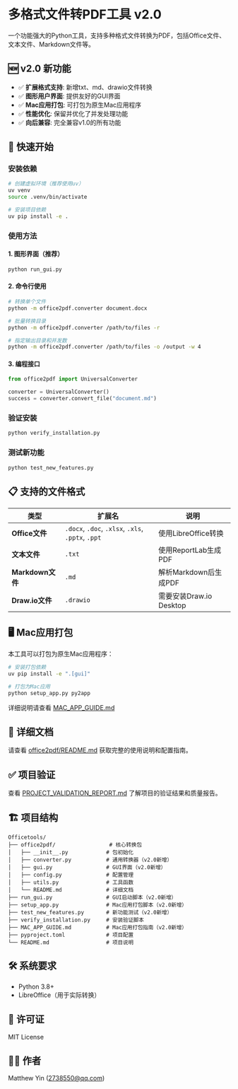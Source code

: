 # 多格式文件转PDF工具 v2.0

一个功能强大的Python工具，支持多种格式文件转换为PDF，包括Office文件、文本文件、Markdown文件等。

## 🆕 v2.0 新功能

- ✅ **扩展格式支持**: 新增txt、md、drawio文件转换
- ✅ **图形用户界面**: 提供友好的GUI界面
- ✅ **Mac应用打包**: 可打包为原生Mac应用程序
- ✅ **性能优化**: 保留并优化了并发处理功能
- ✅ **向后兼容**: 完全兼容v1.0的所有功能

## 🚀 快速开始

### 安装依赖

```bash
# 创建虚拟环境（推荐使用uv）
uv venv
source .venv/bin/activate

# 安装项目依赖
uv pip install -e .
```

### 使用方法

#### 1. 图形界面（推荐）
```bash
python run_gui.py
```

#### 2. 命令行使用
```bash
# 转换单个文件
python -m office2pdf.converter document.docx

# 批量转换目录
python -m office2pdf.converter /path/to/files -r

# 指定输出目录和并发数
python -m office2pdf.converter /path/to/files -o /output -w 4
```

#### 3. 编程接口
```python
from office2pdf import UniversalConverter

converter = UniversalConverter()
success = converter.convert_file("document.md")
```

### 验证安装

```bash
python verify_installation.py
```

### 测试新功能

```bash
python test_new_features.py
```

## 📋 支持的文件格式

| 类型 | 扩展名 | 说明 |
|------|--------|------|
| **Office文件** | `.docx`, `.doc`, `.xlsx`, `.xls`, `.pptx`, `.ppt` | 使用LibreOffice转换 |
| **文本文件** | `.txt` | 使用ReportLab生成PDF |
| **Markdown文件** | `.md` | 解析Markdown后生成PDF |
| **Draw.io文件** | `.drawio` | 需要安装Draw.io Desktop |

## 🖥️ Mac应用打包

本工具可以打包为原生Mac应用程序：

```bash
# 安装打包依赖
uv pip install -e ".[gui]"

# 打包为Mac应用
python setup_app.py py2app
```

详细说明请查看 [MAC_APP_GUIDE.md](MAC_APP_GUIDE.md)

## 📖 详细文档

请查看 [office2pdf/README.md](office2pdf/README.md) 获取完整的使用说明和配置指南。

## ✅ 项目验证

查看 [PROJECT_VALIDATION_REPORT.md](PROJECT_VALIDATION_REPORT.md) 了解项目的验证结果和质量报告。

## 🏗️ 项目结构

```
Officetools/
├── office2pdf/                 # 核心转换包
│   ├── __init__.py            # 包初始化
│   ├── converter.py           # 通用转换器（v2.0新增）
│   ├── gui.py                 # GUI界面（v2.0新增）
│   ├── config.py              # 配置管理
│   ├── utils.py               # 工具函数
│   └── README.md              # 详细文档
├── run_gui.py                 # GUI启动脚本（v2.0新增）
├── setup_app.py               # Mac应用打包脚本（v2.0新增）
├── test_new_features.py       # 新功能测试（v2.0新增）
├── verify_installation.py     # 安装验证脚本
├── MAC_APP_GUIDE.md           # Mac应用打包指南（v2.0新增）
├── pyproject.toml             # 项目配置
└── README.md                  # 项目说明
```

## 🛠️ 系统要求

- Python 3.8+
- LibreOffice（用于实际转换）

## 📄 许可证

MIT License

## 👨‍💻 作者

Matthew Yin (2738550@qq.com)
